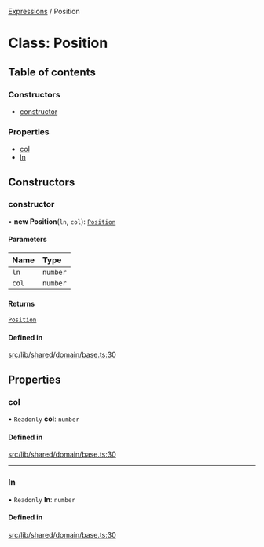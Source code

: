 [Expressions](../README.md) / Position

# Class: Position

## Table of contents

### Constructors

- [constructor](Position.md#constructor)

### Properties

- [col](Position.md#col)
- [ln](Position.md#ln)

## Constructors

### constructor

• **new Position**(`ln`, `col`): [`Position`](Position.md)

#### Parameters

| Name | Type |
| :------ | :------ |
| `ln` | `number` |
| `col` | `number` |

#### Returns

[`Position`](Position.md)

#### Defined in

[src/lib/shared/domain/base.ts:30](https://github.com/data7expressions/3xpr/blob/a027e32/src/lib/shared/domain/base.ts#L30)

## Properties

### col

• `Readonly` **col**: `number`

#### Defined in

[src/lib/shared/domain/base.ts:30](https://github.com/data7expressions/3xpr/blob/a027e32/src/lib/shared/domain/base.ts#L30)

___

### ln

• `Readonly` **ln**: `number`

#### Defined in

[src/lib/shared/domain/base.ts:30](https://github.com/data7expressions/3xpr/blob/a027e32/src/lib/shared/domain/base.ts#L30)

